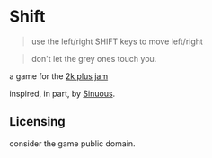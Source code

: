 # Shift

> use the left/right SHIFT keys to move left/right

> don't let the grey ones touch you.

a game for the [2k plus jam](https://itch.io/jam/2kplus-jam)

inspired, in part, by [Sinuous](http://www.sinuousgame.com/).

## Licensing

consider the game public domain.